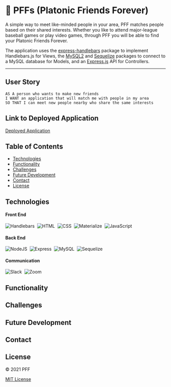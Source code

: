 # 🎣 PFFs (Platonic Friends Forever)

A simple way to meet like-minded people in your area, PFF matches people based on their shared interests. Whether you like to attend major-league baseball games or play video games, through PFF you will be able to find your Platonic Friends Forever.

The application uses the [express-handlebars](https://www.npmjs.com/package/express-handlebars) package to implement Handlebars.js for Views, the [MySQL2](https://www.npmjs.com/package/mysql2) and [Sequelize](https://www.npmjs.com/package/sequelize) packages to connect to a MySQL database for Models, and an [Express.js](https://expressjs.com/) API for Controllers.

---

## User Story
```
AS A person who wants to make new friends
I WANT an application that will match me with people in my area 
SO THAT I can meet new people nearby who share the same interests
```

## Link to Deployed Application

<!-- TODO: add link to deployed application -->
[Deployed Application]()

## Table of Contents

- [Technologies](#technologies)
- [Functionality](#functionality)
- [Challenges](#challenges)
- [Future Development](#future-development)
- [Contact](#contact)
- [License](#license)

## Technologies

#### Front End
![Handlebars](https://img.shields.io/badge/Handlebars.js-f0772b?style=for-the-badge&logo=handlebars&logoColor=white)&nbsp;
![HTML](https://img.shields.io/badge/HTML5-E34F26?style=for-the-badge&logo=html5&logoColor=white)&nbsp;
![CSS](https://img.shields.io/badge/CSS3-1572B6?style=for-the-badge&logo=css3&logoColor=white)&nbsp;
![Materialize](https://img.shields.io/badge/-materialize--css-ff69b4?style=for-the-badge&logo=materialize--css&logoColor=white)&nbsp;
![JavaScript](https://img.shields.io/badge/javascript-%23323330.svg?style=for-the-badge&logo=javascript&logoColor=%23F7DF1E)

#### Back End
![NodeJS](https://img.shields.io/badge/node.js-6DA55F?style=for-the-badge&logo=node.js&logoColor=white)&nbsp;
![Express](https://img.shields.io/badge/Express.js-000000?style=for-the-badge&logo=express&logoColor=white)&nbsp;
![MySQL](https://img.shields.io/badge/MySQL-coral?style=for-the-badge&logo=mysql&logoColor=darkblue)&nbsp;
![Sequelize](https://img.shields.io/badge/Sequelize-blue?style=for-the-badge&logo=Sequelize)&nbsp;

#### Communication
![Slack](https://img.shields.io/badge/Slack-4A154B?style=for-the-badge&logo=slack&logoColor=white)&nbsp;
![Zoom](https://img.shields.io/badge/Zoom-2D8CFF?style=for-the-badge&logo=zoom&logoColor=white)


## Functionality


## Challenges

<!-- TODO: Add challenges as they arise -->

## Future Development

<!-- TODO: Add ideas for future development as they arise -->

## Contact

<!-- TODO: Add contact info -->

## License

&copy; 2021 PFF

[MIT License](https://opensource.org/licenses/MIT)
